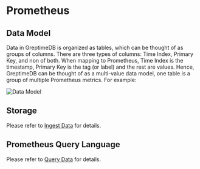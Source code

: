 # Prometheus

## Data Model

Data in GreptimeDB is organized as tables, which can be thought of as groups of columns. There are three types of columns: Time Index, Primary Key, and non of both. When mapping to Prometheus, Time Index is the timestamp, Primary Key is the tag (or label) and the rest are values. Hence, GreptimeDB can be thought of as a multi-value data model, one table is a group of multiple Prometheus metrics. For example:

![Data Model](/PromQL-multi-value-data-model.png)

## Storage

Please refer to [Ingest Data](../ingest-data/for-observerbility/prometheus.md) for details.

## Prometheus Query Language

Please refer to [Query Data](../query-data/promql.md) for details.
